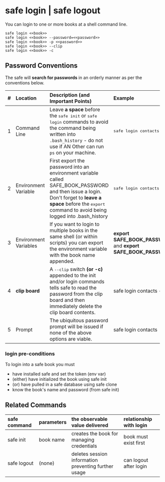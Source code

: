 
# safe login | safe logout

You can login to one or more books at a shell command line.

```
safe login <<book>>
safe login <<book>> --password=<<password>>
safe login <<book>> -p <<password>>
safe login <<book>> --clip
safe login <<book>> -c
```

## Password Conventions

The safe will **search for passwords** in an orderly manner as per the conventions below.

|  #  | Location | Description (and Important Points) | Example |
|:---:|:---------- |:------------------------------ |:----------------------- |
|  1  | Command Line | Leave **a space** before the <tt>safe init</tt> or <tt>safe login</tt> commands to avoid the command being written into `.bash_history` - do not use if AN Other can run `ps` on your machine. | <tt>safe login contacts --password=secret123</tt> |
|  2  | Environment Variable | First export the password into an environment variable called SAFE_BOOK_PASSWORD and then issue a login. Don't forget to **leave a space** before the <tt>export</tt> command to avoid being logged into .bash_history | <tt>safe login contacts</tt> |
|  3  | Environment Variables | If you want to login to multiple books in the same shell (or within scripts) you can export the environment variable with the book name appended. | **export SAFE_BOOK_PASSWORD_contacts=secret123** and **export SAFE_BOOK_PASSWORD_accounts=p455w0rd** |
|  4  | **clip board** | A <tt>--clip</tt> switch **(or -c)** appended to the init and/or login commands tells safe to read the password from the clip board and then immediately delete the clip board contents. | safe login contacts --clip |
|  5  | Prompt | The ubiquitous password prompt will be issued if none of the above options are viable. | safe login contacts |

<!--
|  3  | xxx | xxxx | xxx |
-->

### login pre-conditions

To login into a safe book you must

- have installed safe and set the token (env var)
- (either) have initialized the book using safe init
- (or) have pulled in a safe database using safe clone
- know the book's name and password (from safe init)

## Related Commands

| safe command | parameters | the observable value delivered | relationship with login |
|:------------ |:---------- |:------------------------------ |:----------------------- |
| safe init | book name | creates the book for managing credentials | book must exist first |
| safe logout | (none) | deletes session information preventing further usage | can logout after login |

